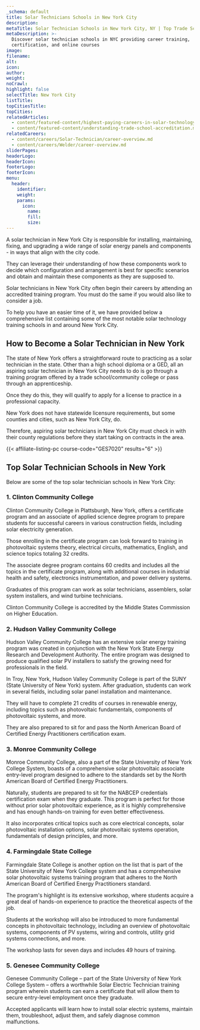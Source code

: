 ```yaml
---
_schema: default
title: Solar Technicians Schools in New York City
description:
metaTitle: Solar Technician Schools in New York City, NY | Top Trade Schools
metaDescription: >-
  Discover solar technician schools in NYC providing career training,
  certification, and online courses 
image:
filename:
alt:
icon:
author:
weight:
noCrawl:
highlight: false
selectTitle: New York City
listTitle:
topCitiesTitle:
topCities:
relatedArticles:
  - content/featured-content/highest-paying-careers-in-solar-technology.md
  - content/featured-content/understanding-trade-school-accreditation.md
relatedCareers:
  - content/careers/Solar-Technician/career-overview.md
  - content/careers/Welder/career-overview.md
sliderPages:
headerLogo:
headerIcon:
footerLogo:
footerIcon:
menu:
  header:
    identifier:
    weight:
    params:
      icon:
        name:
        fill:
        size:
---
```

A solar technician in New York City is responsible for installing, maintaining, fixing, and upgrading a wide range of solar energy panels and components - in ways that align with the city code.

They can leverage their understanding of how these components work to decide which configuration and arrangement is best for specific scenarios and obtain and maintain these components as they are supposed to.

Solar technicians in New York City often begin their careers by attending an accredited training program. You must do the same if you would also like to consider a job.

To help you have an easier time of it, we have provided below a comprehensive list containing some of the most notable solar technology training schools in and around New York City.

## **How to Become a Solar Technician in New York**

The state of New York offers a straightforward route to practicing as a solar technician in the state. Other than a high school diploma or a GED, all an aspiring solar technician in New York City needs to do is go through a training program offered by a trade school/community college or pass through an apprenticeship.

Once they do this, they will qualify to apply for a license to practice in a professional capacity.

New York does not have statewide licensure requirements, but some counties and cities, such as New York City, do.

Therefore, aspiring solar technicians in New York City must check in with their county regulations before they start taking on contracts in the area.

{{< affiliate-listing-pc course-code="GES7020" results="6" >}}

## **Top Solar Technician Schools in New York**

Below are some of the top solar technician schools in New York City:

### **1\. Clinton Community College**

Clinton Community College in Plattsburgh, New York, offers a certificate program and an associate of applied science degree program to prepare students for successful careers in various construction fields, including solar electricity generation.

Those enrolling in the certificate program can look forward to training in photovoltaic systems theory, electrical circuits, mathematics, English, and science topics totaling 32 credits.

The associate degree program contains 60 credits and includes all the topics in the certificate program, along with additional courses in industrial health and safety, electronics instrumentation, and power delivery systems.

Graduates of this program can work as solar technicians, assemblers, solar system installers, and wind turbine technicians.

Clinton Community College is accredited by the Middle States Commission on Higher Education.

### 2\. Hudson Valley Community College

Hudson Valley Community College has an extensive solar energy training program was created in conjunction with the New York State Energy Research and Development Authority. The entire program was designed to produce qualified solar PV installers to satisfy the growing need for professionals in the field.

In Troy, New York, Hudson Valley Community College is part of the SUNY (State University of New York) system. After graduation, students can work in several fields, including solar panel installation and maintenance.

They will have to complete 21 credits of courses in renewable energy, including topics such as photovoltaic fundamentals, components of photovoltaic systems, and more.

They are also prepared to sit for and pass the North American Board of Certified Energy Practitioners certification exam.

### 3\. Monroe Community College

Monroe Community College, also a part of the State University of New York College System, boasts of a comprehensive solar photovoltaic associate entry-level program designed to adhere to the standards set by the North American Board of Certified Energy Practitioners.

Naturally, students are prepared to sit for the NABCEP credentials certification exam when they graduate. This program is perfect for those without prior solar photovoltaic experience, as it is highly comprehensive and has enough hands-on training for even better effectiveness.

It also incorporates critical topics such as core electrical concepts, solar photovoltaic installation options, solar photovoltaic systems operation, fundamentals of design principles, and more.

### 4\. Farmingdale State College

Farmingdale State College is another option on the list that is part of the State University of New York College system and has a comprehensive solar photovoltaic systems training program that adheres to the North American Board of Certified Energy Practitioners standard.

The program's highlight is its extensive workshop, where students acquire a great deal of hands-on experience to practice the theoretical aspects of the job.

Students at the workshop will also be introduced to more fundamental concepts in photovoltaic technology, including an overview of photovoltaic systems, components of PV systems, wiring and controls, utility grid systems connections, and more.

The workshop lasts for seven days and includes 49 hours of training.

### 5\. Genesee Community College

Genesee Community College – part of the State University of New York College System – offers a worthwhile Solar Electric Technician training program wherein students can earn a certificate that will allow them to secure entry-level employment once they graduate.

Accepted applicants will learn how to install solar electric systems, maintain them, troubleshoot, adjust them, and safely diagnose common malfunctions.